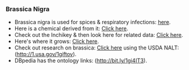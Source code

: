 ### Brassica Nigra

- Brassica nigra is used for spices & respiratory infections: [here](http://bit.ly/1jvmS2E).
- Here is a chemical derived from it: [Click here](https://wedge.ontomatica.io/ChEFS_-_19-09-06/Wedge?q=facet_TAXON_NAME:24518&group=facet_TAXON_NAME).
- Check out the Inchikey & then look here for related data: [Click here](http://bit.ly/1jmleET).
- Here's where it grows: [Click here](http://bit.ly/1hUuBpT).
- Check out research on brassica: [Click here](https://wedge.ontomatica.io/Reference-Library_-_19-02-06/Wedge?q=facet_02_NAL_Biology:3759/facet_03_NAL_Breeding:47/facet_05_NAL_Economics:2420/facet_07_NAL_Food_Nutri:8/facet_11_NAL_Health:1774/facet_14_NAL_Physics_Chem:1/facet_23_Taxa_Plantae:3399&group=facet_23_Taxa_Plantae) using the USDA NALT: (http://1.usa.gov/1giftov).
- DBpedia has the ontology links: (http://bit.ly/1gi4IT3).
